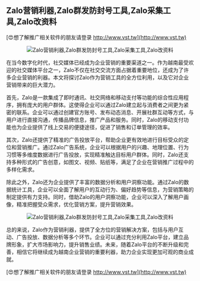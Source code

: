 ## **Zalo营销利器,Zalo群发防封号工具,Zalo采集工具,Zalo改资料**

[😍想了解推广相关软件的朋友请登录 http://www.vst.tw](http://www.vst.tw)

 <center><img src="https://vst.tw/MP4/tuiguang/png/2.png" alt="Zalo营销利器,Zalo群发防封号工具,Zalo采集工具,Zalo改资料"></center>

在当今数字化时代，社交媒体已经成为企业营销的重要渠道之一。作为越南最受欢迎的社交媒体平台之一，Zalo不仅在社交交流方面占据着重要地位，还成为了许多企业营销的利器。本文将探讨Zalo作为营销工具的全方位利用，以及它对企业营销带来的巨大潜力。

首先，Zalo是一款集成了即时通讯、社交网络和移动支付等功能的综合性应用程序，拥有庞大的用户群体。这使得企业可以通过Zalo建立起与消费者之间更为紧密的联系。企业可以通过创建官方账号、发布动态消息、开展社群互动等方式，与用户进行直接沟通，传播品牌信息，推广产品和服务。同时，Zalo的移动支付功能也为企业提供了线上交易的便捷途径，促进了销售和订单管理的效率。

其次，Zalo还提供了精准的广告投放平台，帮助企业更有效地进行目标受众的定位和营销推广。通过Zalo广告系统，企业可以根据用户的兴趣、地理位置、行为习惯等多维度数据进行广告投放，实现精准触达目标用户群体。同时，Zalo还支持多种形式的广告创意，如图文、视频、贴纸等，满足了企业在营销推广过程中的多样化需求。

除此之外，Zalo还为企业提供了丰富的数据分析和用户洞察功能。通过Zalo的数据统计工具，企业可以全面了解用户的互动行为、偏好趋势等信息，为营销策略的制定提供有力支持。同时，借助Zalo的用户洞察功能，企业可以深入了解用户画像，精准把握受众需求，优化营销方案，提升营销效果。

 <center><img src="https://vst.tw/MP4/tuiguang/png/8.png" alt="Zalo营销利器,Zalo群发防封号工具,Zalo采集工具,Zalo改资料"></center>

总的来说，Zalo作为营销利器，提供了全方位的营销解决方案，包括与用户互动、广告投放、数据分析等多个环节。企业可以通过充分利用Zalo平台，建立品牌形象，扩大市场影响力，提升销售业绩。未来，随着Zalo平台的不断升级和完善，相信它将继续成为越南企业营销的重要利器，助力企业实现更加可观的商业成就。

[😍想了解推广相关软件的朋友请登录 http://www.vst.tw](http://www.vst.tw)



